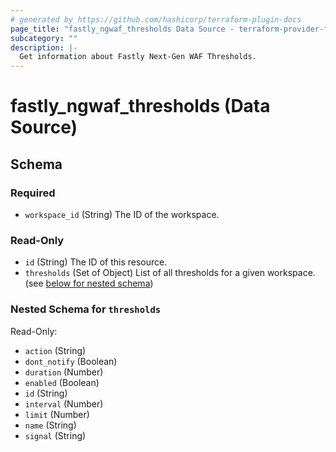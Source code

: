 ```yaml
---
# generated by https://github.com/hashicorp/terraform-plugin-docs
page_title: "fastly_ngwaf_thresholds Data Source - terraform-provider-fastly"
subcategory: ""
description: |-
  Get information about Fastly Next-Gen WAF Thresholds.
---
```


# fastly_ngwaf_thresholds (Data Source)





<!-- schema generated by tfplugindocs -->
## Schema

### Required

- `workspace_id` (String) The ID of the workspace.

### Read-Only

- `id` (String) The ID of this resource.
- `thresholds` (Set of Object) List of all thresholds for a given workspace. (see [below for nested schema](#nestedatt--thresholds))

<a id="nestedatt--thresholds"></a>
### Nested Schema for `thresholds`

Read-Only:

- `action` (String)
- `dont_notify` (Boolean)
- `duration` (Number)
- `enabled` (Boolean)
- `id` (String)
- `interval` (Number)
- `limit` (Number)
- `name` (String)
- `signal` (String)
